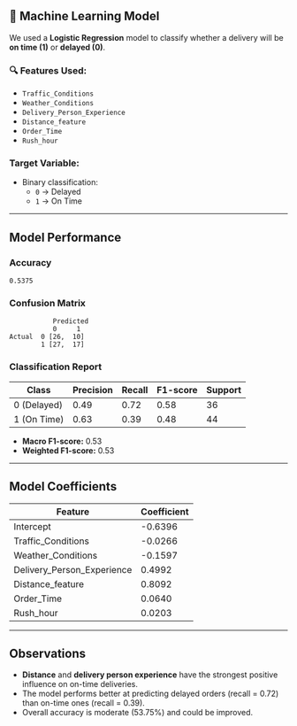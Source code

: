

## 🧠 Machine Learning Model

We used a **Logistic Regression** model to classify whether a delivery will be **on time (1)** or **delayed (0)**.

### 🔍 Features Used:
- `Traffic_Conditions`
- `Weather_Conditions`
- `Delivery_Person_Experience`
- `Distance_feature`
- `Order_Time`
- `Rush_hour`

###  Target Variable:
- Binary classification:
  - `0` → Delayed
  - `1` → On Time

---

## Model Performance

### Accuracy
```
0.5375
```

### Confusion Matrix
```
           Predicted
           0     1
Actual  0 [26,  10]
        1 [27,  17]
```

###  Classification Report
| Class | Precision | Recall | F1-score | Support |
|-------|-----------|--------|----------|---------|
| 0 (Delayed)   | 0.49 | 0.72 | 0.58 | 36 |
| 1 (On Time)   | 0.63 | 0.39 | 0.48 | 44 |

- **Macro F1-score:** 0.53  
- **Weighted F1-score:** 0.53

---

## Model Coefficients

| Feature | Coefficient |
|---------|-------------|
| Intercept | -0.6396 |
| Traffic_Conditions | -0.0266 |
| Weather_Conditions | -0.1597 |
| Delivery_Person_Experience | 0.4992 |
| Distance_feature | 0.8092 |
| Order_Time | 0.0640 |
| Rush_hour | 0.0203 |

---

##  Observations

- **Distance** and **delivery person experience** have the strongest positive influence on on-time deliveries.
- The model performs better at predicting delayed orders (recall = 0.72) than on-time ones (recall = 0.39).
- Overall accuracy is moderate (53.75%) and could be improved.



